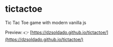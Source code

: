 # tictactoe
Tic Tac Toe game with modern vanilla js

Preview: 👉 [https://dzsoldado.github.io/tictactoe/](https://dzsoldado.github.io/tictactoe/)
